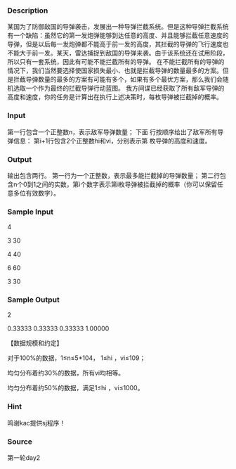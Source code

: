 
### Description
某国为了防御敌国的导弹袭击，发展出一种导弹拦截系统。但是这种导弹拦截系统有一个缺陷：虽然它的第一发炮弹能够到达任意的高度、并且能够拦截任意速度的导弹，但是以后每一发炮弹都不能高于前一发的高度，其拦截的导弹的飞行速度也不能大于前一发。某天，雷达捕捉到敌国的导弹来袭。由于该系统还在试用阶段，所以只有一套系统，因此有可能不能拦截所有的导弹。 
在不能拦截所有的导弹的情况下，我们当然要选择使国家损失最小、也就是拦截导弹的数量最多的方案。但是拦截导弹数量的最多的方案有可能有多个，如果有多个最优方案，那么我们会随机选取一个作为最终的拦截导弹行动蓝图。
我方间谍已经获取了所有敌军导弹的高度和速度，你的任务是计算出在执行上述决策时，每枚导弹被拦截掉的概率。

### Input
第一行包含一个正整数n，表示敌军导弹数量；
下面 行按顺序给出了敌军所有导弹信息：
第i+1行包含2个正整数hi和vi，分别表示第 枚导弹的高度和速度。

### Output
输出包含两行。
第一行为一个正整数，表示最多能拦截掉的导弹数量；
第二行包含n个0到1之间的实数，第i个数字表示第i枚导弹被拦截掉的概率（你可以保留任意多位有效数字）。

### Sample Input
4

3 30

4 40

6 60

3 30


### Sample Output
2

0.33333 0.33333 0.33333 1.00000

【数据规模和约定】


对于100%的数据，1≤n≤5*104， 1≤hi ，vi≤109；

均匀分布着约30%的数据，所有vi均相等。

均匀分布着约50%的数据，满足1≤hi ，vi≤1000。

### Hint
鸣谢kac提供sj程序！
### Source
第一轮day2